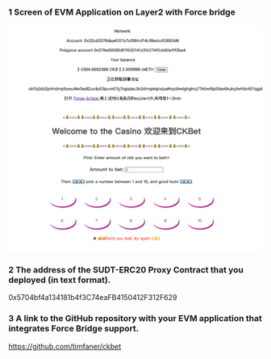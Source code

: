 ### 1 Screen of EVM Application on Layer2 with Force bridge

![screenshot](screenshot.png)



### 2  The address of the SUDT-ERC20 Proxy Contract that you deployed (in text format).

0x5704bf4a134181b4f3C74eaFB4150412F312F629



### 3 A link to the GitHub repository with your EVM application that integrates Force Bridge support.

https://github.com/timfaner/ckbet
